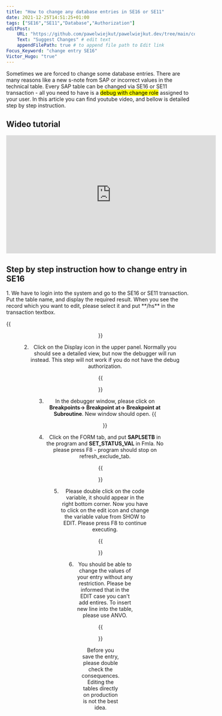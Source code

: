 ```yaml
---
title: "How to change any database entries in SE16 or SE11"
date: 2021-12-25T14:51:25+01:00
tags: ["SE16","SE11","Database","Authorization"]
editPost:
    URL: "https://github.com/pawelwiejkut/pawelwiejkut.dev/tree/main/content"
    Text: "Suggest Changes" # edit text
    appendFilePath: true # to append file path to Edit link
Focus_Keyword: "change entry SE16"
Victor_Hugo: "true"
---
```


Sometimes we are forced to change some database entries. There are many reasons like a new s-note from SAP or incorrect values in the technical table. Every SAP table can be changed via SE16 or SE11 transaction - all you need to have is a <mark> debug with change role</mark> assigned to your user. In this article you can find youtube video, and bellow is detailed step by step instruction.

<h2>Wideo tutorial</h2>
<div style="text-align:center;">
<iframe width="560" height="315" src="https://www.youtube.com/embed/evxRzGTY5lE" title="YouTube video player" frameborder="0" allow="accelerometer; autoplay; clipboard-write; encrypted-media; gyroscope; picture-in-picture" allowfullscreen></iframe></div>

<h2>Step by step instruction how to change entry in SE16</h2>
1. We have to login into the system and go to the SE16 or SE11 transaction. Put the table name, and display the required result. When you see the record which you want to edit, please select it and put  **/hs** in the transaction textbox.

{{<figure align=center src="/se16_se11_change/1.png" width="80%" alt="se11 window" >}}

2. Click on the Display icon in the upper panel. Normally you should see a detailed view, but now the debugger will run instead. This step will not work if you do not have the debug authorization.

{{<figure align=center src="/se16_se11_change/1a.png"  width="80%" alt="se11 table" >}}

3. In the debugger window, please click on **Breakpoints-> Breakpoint at-> Breakpoint at Subroutine**. New window should open.
{{<figure align=center src="/se16_se11_change/2.png"  width="80%" alt="Breakpoint window" >}}

4. Click on the FORM tab, and put **SAPLSETB** in the program and **SET_STATUS_VAL** in Fmla. No please press F8 - program should stop on refresh_exclude_tab.

{{<figure align=center src="/se16_se11_change/3.png"  width="80%" alt="Create Breakpoint window" >}}

5. Please double click on the code variable, it should appear in the right bottom corner. Now you have to click on the edit icon and change the variable value from SHOW to EDIT. Please press F8 to continue executing. 

{{<figure align=center src="/se16_se11_change/4.png"  width="80%" alt="Variable change" >}}

6. You should be able to change the values of your entry without any restriction. Please be informed that in the EDIT case you can't add entires. To insert new line into the table, please use ANVO.

{{<figure align=center src="/se16_se11_change/5.png"  width="80%" alt="Edit mode" >}}

Before you save the entry, please double check the consequences. Editing the tables directly on production is not the best idea.